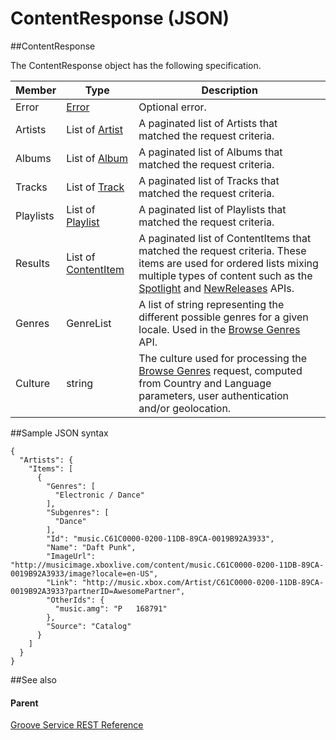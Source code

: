 # ContentResponse (JSON)   

##ContentResponse


The ContentResponse object has the following specification.

| **Member** | **Type**                                                             | **Description**                                                                                                                                                                                                                                                                                                             |
|------------|----------------------------------------------------------------------|-----------------------------------------------------------------------------------------------------------------------------------------------------------------------------------------------------------------------------------------------------------------------------------------------------------------------------|
| Error      | [Error](JSON_Error.md)                     | Optional error.                                                                                                                                                                                                                                                                                                             |
| Artists    | List of [Artist](JSON_Artist.md)           | A paginated list of Artists that matched the request criteria.                                                                                                                                                                                                                                                              |
| Albums     | List of [Album](JSON_Album.md)             | A paginated list of Albums that matched the request criteria.                                                                                                                                                                                                                                                               |
| Tracks     | List of [Track](JSON_Track.md)             | A paginated list of Tracks that matched the request criteria.                                                                                                                                                                                                                                                               |
| Playlists  | List of [Playlist](JSON_Playlist.md)       | A paginated list of Playlists that matched the request criteria.                                                                                                                                                                                                                                                            |
| Results    | List of [ContentItem](../Endpointdocumentation/JSON_ContentItem.htm) | A paginated list of ContentItems that matched the request criteria. These items are used for ordered lists mixing multiple types of content such as the [Spotlight](../Endpointdocumentation/URI_ContentNamespaceSpotlightGET.htm) and [NewReleases](../Endpointdocumentation/URI_ContentNamespaceNewreleasesGET.htm) APIs. |
| Genres     | GenreList                                                            | A list of string representing the different possible genres for a given locale. Used in the [Browse Genres](../Endpointdocumentation/URI_ContentNamespaceCatalogGenresGET.htm) API.                                                                                                                                         |
| Culture    | string                                                               | The culture used for processing the [Browse Genres](../Endpointdocumentation/URI_ContentNamespaceCatalogGenresGET.htm) request, computed from Country and Language parameters, user authentication and/or geolocation.                                                                                                      |

##Sample JSON syntax

```
{
  "Artists": {
    "Items": [
      {
        "Genres": [
          "Electronic / Dance"
        ],
        "Subgenres": [
          "Dance"
        ],
        "Id": "music.C61C0000-0200-11DB-89CA-0019B92A3933",
        "Name": "Daft Punk",
        "ImageUrl": "http://musicimage.xboxlive.com/content/music.C61C0000-0200-11DB-89CA-0019B92A3933/image?locale=en-US",
        "Link": "http://music.xbox.com/Artist/C61C0000-0200-11DB-89CA-0019B92A3933?partnerID=AwesomePartner",
        "OtherIds": {
          "music.amg": "P   168791"
        },
        "Source": "Catalog"
      }
    ]
  }
}
```
##See also


#### Parent

[Groove Service REST Reference](Groove%20Service%20REST%20Reference.md)
